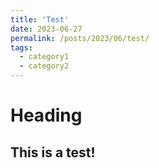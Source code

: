 ```yaml
---
title: 'Test'
date: 2023-06-27
permalink: /posts/2023/06/test/
tags:
  - category1
  - category2
---
```


Heading
===

This is a test!
-----
